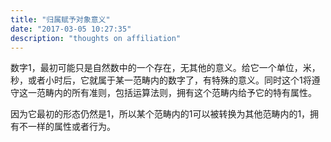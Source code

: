 ```yaml
---
title: "归属赋予对象意义"
date: "2017-03-05 10:27:35"
description: "thoughts on affiliation"
---
```


数字1，最初可能只是自然数中的一个存在，无其他的意义。给它一个单位，米，秒，或者小时后，它就属于某一范畴内的数字了，有特殊的意义。 ​​​​同时这个1将遵守这一范畴内的所有准则，包括运算法则，拥有这个范畴内给予它的特有属性。

因为它最初的形态仍然是1，所以某个范畴内的1可以被转换为其他范畴内的1，拥有不一样的属性或者行为。
